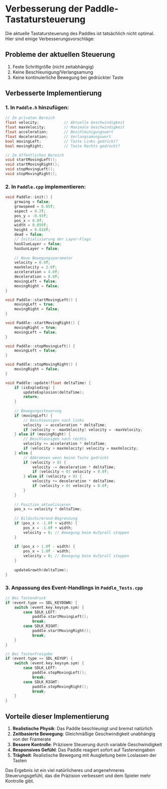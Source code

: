 # Verbesserung der Paddle-Tastatursteuerung

Die aktuelle Tastatursteuerung des Paddles ist tatsächlich nicht optimal. Hier sind einige Verbesserungsvorschläge:

## Probleme der aktuellen Steuerung

1. Feste Schrittgröße (nicht zeitabhängig)
2. Keine Beschleunigung/Verlangsamung
3. Keine kontinuierliche Bewegung bei gedrückter Taste

## Verbesserte Implementierung

### 1. In `Paddle.h` hinzufügen:

```cpp
// Im privaten Bereich
float velocity;           // Aktuelle Geschwindigkeit
float maxVelocity;        // Maximale Geschwindigkeit
float acceleration;       // Beschleunigungswert
float deceleration;       // Verlangsamungswert
bool movingLeft;          // Taste Links gedrückt?
bool movingRight;         // Taste Rechts gedrückt?

// Im öffentlichen Bereich
void startMovingLeft();
void startMovingRight();
void stopMovingLeft();
void stopMovingRight();
```

### 2. In `Paddle.cpp` implementieren:

```cpp
void Paddle::init() {
    growing = false;
    growspeed = 0.05f;
    aspect = 0.2f;
    pos_y = -0.93f;
    pos_x = 0.0f;
    width = 0.059f;
    height = 0.018f;
    dead = false;
    // Initialisierung der Layer-Flags
    hasGlueLayer = false;
    hasGunLayer = false;
    
    // Neue Bewegungsparameter
    velocity = 0.0f;
    maxVelocity = 2.0f;
    acceleration = 4.0f;
    deceleration = 8.0f;
    movingLeft = false;
    movingRight = false;
}

void Paddle::startMovingLeft() {
    movingLeft = true;
    movingRight = false;
}

void Paddle::startMovingRight() {
    movingRight = true;
    movingLeft = false;
}

void Paddle::stopMovingLeft() {
    movingLeft = false;
}

void Paddle::stopMovingRight() {
    movingRight = false;
}

void Paddle::update(float deltaTime) {
    if (isExploding) {
        updateExplosion(deltaTime);
        return;
    }
    
    // Bewegungssteuerung
    if (movingLeft) {
        // Beschleunigen nach links
        velocity -= acceleration * deltaTime;
        if (velocity < -maxVelocity) velocity = -maxVelocity;
    } else if (movingRight) {
        // Beschleunigen nach rechts
        velocity += acceleration * deltaTime;
        if (velocity > maxVelocity) velocity = maxVelocity;
    } else {
        // Abbremsen wenn keine Taste gedrückt
        if (velocity > 0) {
            velocity -= deceleration * deltaTime;
            if (velocity < 0) velocity = 0.0f;
        } else if (velocity < 0) {
            velocity += deceleration * deltaTime;
            if (velocity > 0) velocity = 0.0f;
        }
    }
    
    // Position aktualisieren
    pos_x += velocity * deltaTime;
    
    // Bildschirmrand-Begrenzung
    if (pos_x < -1.0f + width) {
        pos_x = -1.0f + width;
        velocity = 0; // Bewegung beim Aufprall stoppen
    }
    
    if (pos_x > 1.0f - width) {
        pos_x = 1.0f - width;
        velocity = 0; // Bewegung beim Aufprall stoppen
    }
    
    updateGrowth(deltaTime);
}
```

### 3. Anpassung des Event-Handlings in `Paddle_Tests.cpp`

```cpp
// Bei Tastendruck
if (event.type == SDL_KEYDOWN) {
    switch (event.key.keysym.sym) {
        case SDLK_LEFT:
            paddle.startMovingLeft();
            break;
        case SDLK_RIGHT:
            paddle.startMovingRight();
            break;
    }
}

// Bei Tastenfreigabe
if (event.type == SDL_KEYUP) {
    switch (event.key.keysym.sym) {
        case SDLK_LEFT:
            paddle.stopMovingLeft();
            break;
        case SDLK_RIGHT:
            paddle.stopMovingRight();
            break;
    }
}
```

## Vorteile dieser Implementierung

1. **Realistische Physik**: Das Paddle beschleunigt und bremst natürlich
2. **Zeitbasierte Bewegung**: Gleichmäßige Geschwindigkeit unabhängig von der Framerate
3. **Bessere Kontrolle**: Präzisere Steuerung durch variable Geschwindigkeit
4. **Responsives Gefühl**: Das Paddle reagiert sofort auf Tasteneingaben
5. **Trägheit**: Realistische Bewegung mit Ausgleitung beim Loslassen der Tasten

Das Ergebnis ist ein viel natürlicheres und angenehmeres Steuerungsgefühl, das die Präzision verbessert und dem Spieler
mehr Kontrolle gibt.
